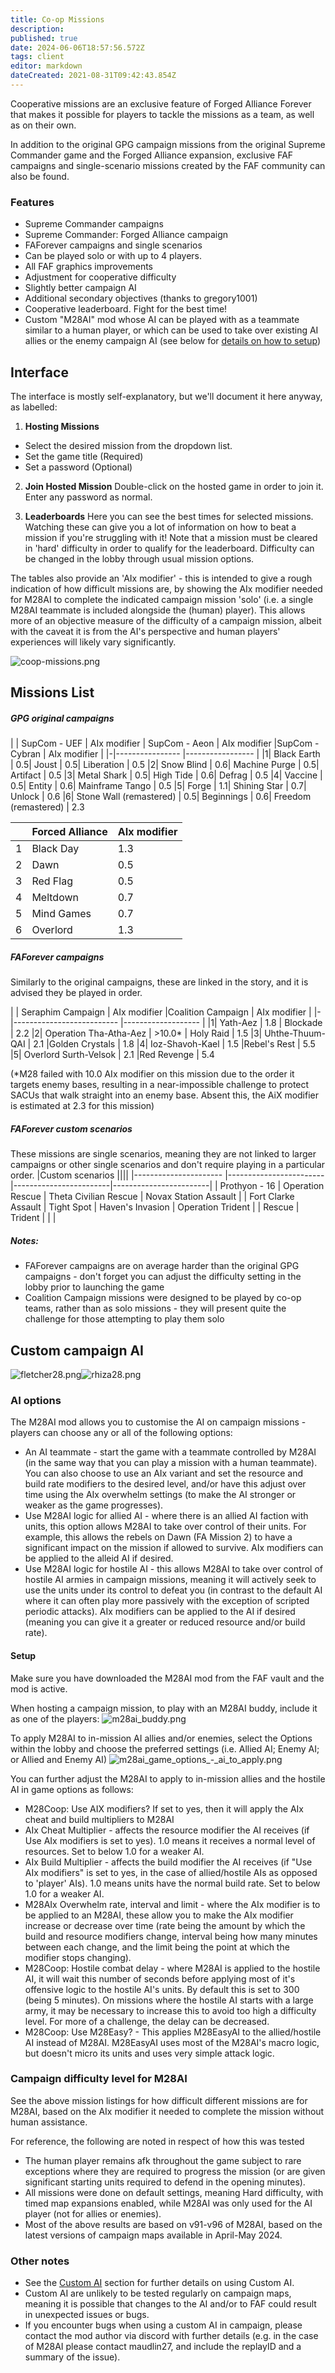 ```yaml
---
title: Co-op Missions
description: 
published: true
date: 2024-06-06T18:57:56.572Z
tags: client
editor: markdown
dateCreated: 2021-08-31T09:42:43.854Z
---
```


Cooperative missions are an exclusive feature of Forged Alliance Forever that makes it possible for players to tackle the missions as a team, as well as on their own.

In addition to the original GPG campaign missions from the original Supreme Commander game and the Forged Alliance expansion, exclusive FAF campaigns and single-scenario missions created by the FAF community can also be found.

### Features
- Supreme Commander campaigns
- Supreme Commander: Forged Alliance campaign
- FAForever campaigns and single scenarios
- Can be played solo or with up to 4 players.
- All FAF graphics improvements
- Adjustment for cooperative difficulty
- Slightly better campaign AI
- Additional secondary objectives (thanks to gregory1001)
- Cooperative leaderboard. Fight for the best time!
- Custom "M28AI" mod whose AI can be played with as a teammate similar to a human player, or which can be used to take over existing AI allies or the enemy campaign AI (see below for [details on how to setup](https://wiki.faforever.com/en/Play/Client/Coop-Missions#custom-campaign-ai))

## Interface
The interface is mostly self-explanatory, but we'll document it here anyway, as labelled:
1) **Hosting Missions**
- Select the desired mission from the dropdown list.
- Set the game title (Required)
- Set a password (Optional)

2) **Join Hosted Mission**
Double-click on the hosted game in order to join it. Enter any password as normal.

3) **Leaderboards**
Here you can see the best times for selected missions. Watching these can give you a lot of information on how to beat a mission if you're struggling with it!
Note that a mission must be cleared in 'hard' difficulty in order to qualify for the leaderboard. Difficulty can be changed in the lobby through usual mission options.

The tables also provide an 'AIx modifier' - this is intended to give a rough indication of how difficult missions are, by showing the AIx modifier needed for M28AI to complete the indicated campaign mission 'solo' (i.e. a single M28AI teammate is included alongside the (human) player).  This allows more of an objective measure of the difficulty of a campaign mission, albeit with the caveat it is from the AI's perspective and human players' experiences will likely vary significantly.

![coop-missions.png](/coop-missions.png)

## Missions List
##### GPG original campaigns
| | SupCom - UEF   	| AIx modifier | SupCom - Aeon   	| AIx modifier |SupCom - Cybran   	| AIx modifier |
|-|----------------	|-----------------	|
|1| Black Earth    	| 0.5| Joust    	| 0.5| Liberation    	| 0.5
|2| Snow Blind     	| 0.6| Machine Purge     	| 0.5| Artifact     	| 0.5
|3| Metal Shark    	| 0.5| High Tide    	| 0.6| Defrag    	| 0.5
|4| Vaccine        	| 0.5| Entity        	| 0.6| Mainframe Tango        	| 0.5
|5| Forge          	| 1.1| Shining Star          	| 0.7| Unlock          	| 0.6
|6| Stone Wall (remastered)     	| 0.5| Beginnings     	| 0.6| Freedom (remastered)    	| 2.3


| | Forced Alliance   	| AIx modifier |
|-|----------------	|-----------------	|
|1| Black Day    	| 1.3
|2| Dawn     	| 0.5
|3| Red Flag    	| 0.5
|4| Meltdown        	| 0.7
|5| Mind Games          	| 0.7
|6| Overlord     	| 1.3


##### FAForever campaigns
Similarly to the original campaigns, these are linked in the story, and it is advised they be played in order.



| | Seraphim Campaign         | AIx modifier |Coalition Campaign         | AIx modifier |
|-|-------------------------- |------------------- |
|1| Yath-Aez                  | 1.8          | Blockade           | 2.2
|2| Operation Tha-Atha-Aez    | >10.0*          | Holy Raid          | 1.5
|3| Uhthe-Thuum-QAI           | 2.1    |Golden Crystals    | 1.8 
|4| Ioz-Shavoh-Kael           | 1.5       |Rebel's Rest       | 5.5
|5| Overlord Surth-Velsok			| 2.1        |Red Revenge        | 5.4

(*M28 failed with 10.0 AIx modifier on this mission due to the order it targets enemy bases, resulting in a near-impossible challenge to protect SACUs that walk straight into an enemy base.  Absent this, the AiX modifier is estimated at 2.3 for this mission)


##### FAForever custom scenarios
These missions are single scenarios, meaning they are not linked to larger campaigns or other single scenarios and don't require playing in a particular order.
|Custom scenarios       ||||
|---------------------- |------------------------|------------------------|------------------------|
| Prothyon - 16         | Operation Rescue       | Theta Civilian Rescue | Novax Station Assault  |
| Fort Clarke Assault   | Tight Spot        	   | Haven's Invasion      | Operation Trident      |
| Rescue                | Trident                | | |
##### Notes:
- FAForever campaigns are on average harder than the original GPG campaigns - don't forget you can adjust the difficulty setting in the lobby prior to launching the game
- Coalition Campaign missions were designed to be played by co-op teams, rather than as solo missions - they will present quite the challenge for those attempting to play them solo

## Custom campaign AI
![fletcher28.png](/fletcher28.png)![rhiza28.png](/rhiza28.png)
### AI options
The M28AI mod allows you to customise the AI on campaign missions - players can choose any or all of the following options:
- An AI teammate - start the game with a teammate controlled by M28AI (in the same way that you can play a mission with a human teammate).  You can also choose to use an AIx variant and set the resource and build rate modifiers to the desired level, and/or have this adjust over time using the AIx overwhelm settings (to make the AI stronger or weaker as the game progresses).
- Use M28AI logic for allied AI - where there is an allied AI faction with units, this option allows M28AI to take over control of their units.  For example, this allows the rebels on Dawn (FA Mission 2) to have a significant impact on the mission if allowed to survive.  AIx modifiers can be applied to the alleid AI if desired.
- Use M28AI logic for hostile AI - this allows M28AI to take over control of hostile AI armies in campaign missions, meaning it will actively seek to use the units under its control to defeat you (in contrast to the default AI where it can often play more passively with the exception of scripted periodic attacks).  AIx modifiers can be applied to the AI if desired (meaning you can give it a greater or reduced resource and/or build rate).

#### Setup
Make sure you have downloaded the M28AI mod from the FAF vault and the mod is active.

When hosting a campaign mission, to play with an M28AI buddy, include it as one of the players:
![m28ai_buddy.png](/m28ai_buddy.png)

To apply M28AI to in-mission AI allies and/or enemies, select the Options within the lobby and choose the preferred settings (i.e. Allied AI; Enemy AI; or Allied and Enemy AI)
![m28ai_game_options_-_ai_to_apply.png](/m28ai_game_options_-_ai_to_apply.png)

You can further adjust the M28AI to apply to in-mission allies and the hostile AI in game options as follows:
- M28Coop: Use AIX modifiers? If set to yes, then it will apply the AIx cheat and build multipliers to M28AI
- AIx Cheat Multiplier - affects the resource modifier the AI receives (if Use AIx modifiers is set to yes). 1.0 means it receives a normal level of resources.  Set to below 1.0 for a weaker AI.
- AIx Build Multiplier - affects the build modifier the AI receives (if "Use AIx modifiers" is set to yes, in the case of allied/hostile AIs as opposed to 'player' AIs).  1.0 means units have the normal build rate.  Set to below 1.0 for a weaker AI.
- M28AIx Overwhelm rate, interval and limit - where the AIx modifier is to be applied to an M28AI, these allow you to make the AIx modifier increase or decrease over time (rate being the amount by which the build and resource modifiers change, interval being how many minutes between each change, and the limit being the point at which the modifier stops changing).
- M28Coop: Hostile combat delay - where M28AI is applied to the hostile AI, it will wait this number of seconds before applying most of it's offensive logic to the hostile AI's units.  By default this is set to 300 (being 5 minutes).  On missions where the hostile AI starts with a large army, it may be necessary to increase this to avoid too high a difficulty level.  For more of a challenge, the delay can be decreased.
- M28Coop: Use M28Easy? - This applies M28EasyAI to the allied/hostile AI instead of M28AI.  M28EasyAI uses most of the M28AI's macro logic, but doesn't micro its units and uses very simple attack logic.

### Campaign difficulty level for M28AI
See the above mission listings for how difficult different missions are for M28AI, based on the AIx modifier it needed to complete the mission without human assistance.

For reference, the following are noted in respect of how this was tested
- The human player remains afk throughout the game subject to rare exceptions where they are required to progress the mission (or are given significant starting units required to defend in the opening minutes).
- All missions were done on default settings, meaning Hard difficulty, with timed map expansions enabled, while M28AI was only used for the AI player (not for allies or enemies).
- Most of the above results are based on v91-v96 of M28AI, based on the latest versions of campaign maps available in April-May 2024.

### Other notes
- See the [Custom AI](https://wiki.faforever.com/en/Development/AI/Custom-AIs) section for further details on using Custom AI. 
- Custom AI are unlikely to be tested regularly on campaign maps, meaning it is possible that changes to the AI and/or to FAF could result in unexpected issues or bugs.
- If you encounter bugs when using a custom AI in campaign, please contact the mod author via discord with further details (e.g. in the case of M28AI please contact maudlin27, and include the replayID and a summary of the issue).